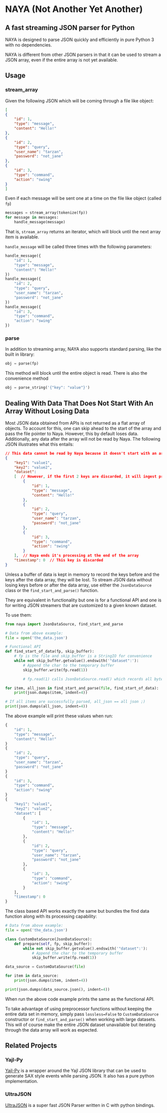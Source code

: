NAYA (Not Another Yet Another)
==============================
A fast streaming JSON parser for Python
---------------------------------------

NAYA is designed to parse JSON quickly and efficiently in pure Python 3 with no dependencies.

NAYA is different from other JSON parsers in that it can be used to stream a JSON array, even if the entire array
is not yet available.

## Usage

### stream_array

Given the following JSON which will be coming through a file like object:

```json
[
{
    "id": 1,
    "type": "message",
    "content": "Hello!"
},
{
    "id": 2,
    "type": "query",
    "user_name": "tarzan",
    "password": "not_jane"
},
{
    "id": 3,
    "type": "command",
    "action": "swing"
}
]
```

Even if each message will be sent one at a time on the file like object (called `fp`)

```python
messages = stream_array(tokenize(fp))
for message in messages:
    handle_message(message)
```

That is, `stream_array` returns an iterator, which will block until the next array item is available.

`handle_message` will be called three times with the following parameters:

```python
handle_message({
    "id": 1,
    "type": "message",
    "content": "Hello!"
})
handle_message({
    "id": 2,
    "type": "query",
    "user_name": "tarzan",
    "password": "not_jane"
})
handle_message({
    "id": 3,
    "type": "command",
    "action": "swing"
})
```

### parse

In addition to streaming array, NAYA also supports standard parsing, like the built in library:

```python
obj = parse(fp)
```

This method will block until the entire object is read.  There is also the convenience method

```python
obj = parse_string('{"key": "value"}')
```

## Dealing With Data That Does Not Start With An Array Without Losing Data

Most JSON data obtained from APIs is not returned as a flat array of objects. To
account for this, one can skip ahead to the start of the array and pass the file
pointer to Naya. However, this by default loses data. Additionally, any data
after the array will not be read by Naya. The following JSON illustrates what
this entails:

```json
// This data cannot be read by Naya because it doesn't start with an array
{
    "key1": "value1",
    "key2": "value2",
    "dataset":
    [  // However, if the first 2 keys are discarded, it will ingest properly
        {
            "id": 1,
            "type": "message",
            "content": "Hello!"
        },
        {
            "id": 2,
            "type": "query",
            "user_name": "tarzan",
            "password": "not_jane"
        },
        {
            "id": 3,
            "type": "command",
            "action": "swing"
        }
    ],  // Naya ends it's processing at the end of the array
    "timestamp": 0  // This key is discarded
}
```

Unless a buffer of data is kept in memory to record the keys before and the keys
after the data array, they will be lost. To stream JSON data without losing keys
before or after the data array, use either the `JsonDataSource` class or the
`find_start_and_parse()` function.

They are equivalent in functionality but one is for a functional API and one is
for writing JSON streamers that are customized to a given known dataset.

To use them:

```python
from naya import JsonDataSource, find_start_and_parse

# Data from above example:
file = open('the_data.json')

# Functional API
def find_start_of_data(fp, skip_buffer):
    # fp is the file and skip_buffer is a StringIO for convenience
    while not skip_buffer.getvalue().endswith('"dataset":'):
        # Append the char to the temporary buffer
        skip_buffer.write(fp.read(1))

        # fp.read(1) calls JsonDataSource.read() which records all bytes

for item, all_json in find_start_and_parse(file, find_start_of_data):
    print(json.dumps(item, indent=4))

# If all items are successfully parsed, all_json == all json ;)
print(json.dumps(all_json, indent=4))
```

The above example will print these values when run:

```python
{
    "id": 1,
    "type": "message",
    "content": "Hello!"
}
{
    "id": 2,
    "type": "query",
    "user_name": "tarzan",
    "password": "not_jane"
}
{
    "id": 3,
    "type": "command",
    "action": "swing"
}
{
    "key1": "value1",
    "key2": "value2",
    "dataset": [
        {
            "id": 1,
            "type": "message",
            "content": "Hello!"
        },
        {
            "id": 2,
            "type": "query",
            "user_name": "tarzan",
            "password": "not_jane"
        },
        {
            "id": 3,
            "type": "command",
            "action": "swing"
        }
    ],
    "timestamp": 0
}
```

The class based API works exactly the same but bundles the find data function
along with its processing capability:

```python
# Data from above example:
file = open('the_data.json')

class CustomDataSource(JsonDataSource):
    def prepare(self, fp, skip_buffer):
        while not skip_buffer.getvalue().endswith('"dataset":'):
            # Append the char to the temporary buffer
            skip_buffer.write(fp.read(1))

data_source = CustomDataSource(file)

for item in data_source:
    print(json.dumps(item, indent=4))

print(json.dumps(data_source.json(), indent=4))
```

When run the above code example prints the same as the functional API.

To take advantage of using preprocessor functions without keeping the entire
data set in memory, simply pass `lossless=False` to `CustomDataSource`
constructor or `find_start_and_parse()` when working with large datasets. This
will of course make the entire JSON dataset unavailable but iterating through
the data array will work as expected.

## Related Projects

### Yajl-Py

[Yajl-Py](http://pykler.github.io/yajl-py/) is a wrapper around the Yajl JSON library that can be used to generate SAX style events while parsing JSON.  It also has a pure python implementation.

### UltraJSON

[UltraJSON](https://github.com/esnme/ultrajson) is a super fast JSON Parser written in C with python bindings.

